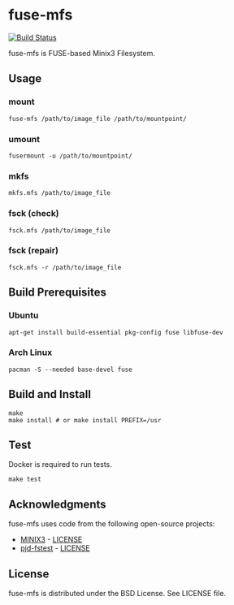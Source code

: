 # fuse-mfs

[![Build Status](https://travis-ci.org/redcap97/fuse-mfs.svg?branch=master)](https://travis-ci.org/redcap97/fuse-mfs)

fuse-mfs is FUSE-based Minix3 Filesystem.

## Usage

### mount

```
fuse-mfs /path/to/image_file /path/to/mountpoint/
```

### umount

```
fusermount -u /path/to/mountpoint/
```

### mkfs

```
mkfs.mfs /path/to/image_file
```

### fsck (check)

```
fsck.mfs /path/to/image_file
```

### fsck (repair)

```
fsck.mfs -r /path/to/image_file
```

## Build Prerequisites

### Ubuntu

```
apt-get install build-essential pkg-config fuse libfuse-dev
```

### Arch Linux

```
pacman -S --needed base-devel fuse
```

## Build and Install

```
make
make install # or make install PREFIX=/usr
```

## Test

Docker is required to run tests.

```
make test
```

## Acknowledgments

fuse-mfs uses code from the following open-source projects:

* [MINIX3](http://www.minix3.org/) - [LICENSE](http://git.minix3.org/index.cgi?p=minix.git;a=blob_plain;f=LICENSE;hb=HEAD)
* [pjd-fstest](http://www.tuxera.com/community/posix-test-suite/) - [LICENSE](test/pjd-fstest/LICENSE)

## License

fuse-mfs is distributed under the BSD License.
See LICENSE file.
